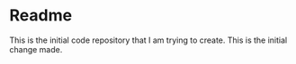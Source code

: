 # Readme
This is the initial code repository that I am trying to create. This is the initial change made.
